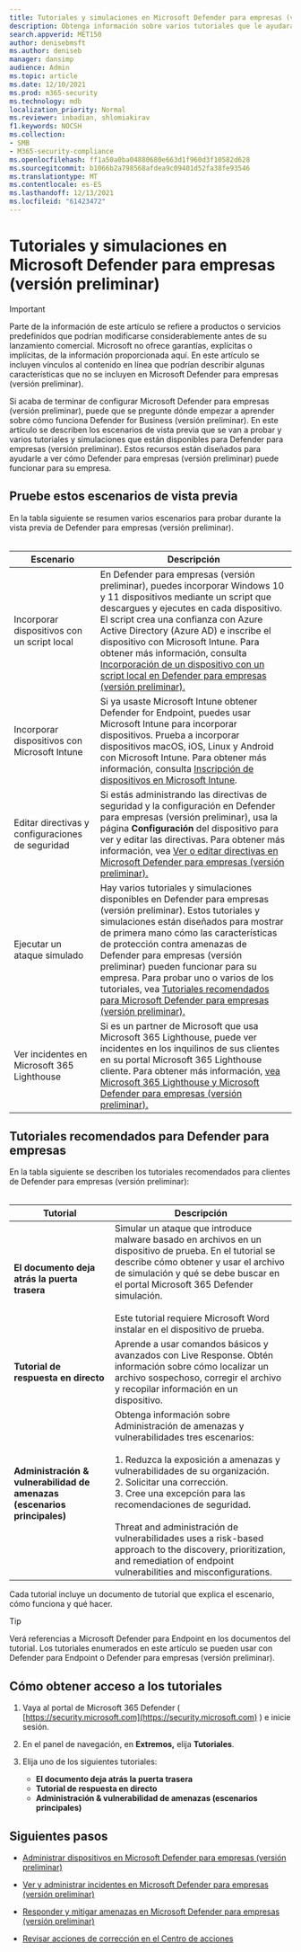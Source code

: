 ```yaml
---
title: Tutoriales y simulaciones en Microsoft Defender para empresas (versión preliminar)
description: Obtenga información sobre varios tutoriales que le ayudarán a empezar a usar Defender para empresas (versión preliminar)
search.appverid: MET150
author: denisebmsft
ms.author: deniseb
manager: dansimp
audience: Admin
ms.topic: article
ms.date: 12/10/2021
ms.prod: m365-security
ms.technology: mdb
localization_priority: Normal
ms.reviewer: inbadian, shlomiakirav
f1.keywords: NOCSH
ms.collection:
- SMB
- M365-security-compliance
ms.openlocfilehash: ff1a50a0ba04880680e663d1f960d3f10582d628
ms.sourcegitcommit: b1066b2a798568afdea9c09401d52fa38fe93546
ms.translationtype: MT
ms.contentlocale: es-ES
ms.lasthandoff: 12/13/2021
ms.locfileid: "61423472"
---
```

# <a name="tutorials-and-simulations-in-microsoft-defender-for-business-preview"></a>Tutoriales y simulaciones en Microsoft Defender para empresas (versión preliminar)

> [!IMPORTANT]
> Parte de la información de este artículo se refiere a productos o servicios predefinidos que podrían modificarse considerablemente antes de su lanzamiento comercial. Microsoft no ofrece garantías, explícitas o implícitas, de la información proporcionada aquí. En este artículo se incluyen vínculos al contenido en línea que podrían describir algunas características que no se incluyen en Microsoft Defender para empresas (versión preliminar).

Si acaba de terminar de configurar Microsoft Defender para empresas (versión preliminar), puede que se pregunte dónde empezar a aprender sobre cómo funciona Defender for Business (versión preliminar). En este artículo se describen los escenarios de vista previa que se van a probar y varios tutoriales y simulaciones que están disponibles para Defender para empresas (versión preliminar). Estos recursos están diseñados para ayudarle a ver cómo Defender para empresas (versión preliminar) puede funcionar para su empresa.

## <a name="try-these-preview-scenarios"></a>Pruebe estos escenarios de vista previa

En la tabla siguiente se resumen varios escenarios para probar durante la vista previa de Defender para empresas (versión preliminar). 
<br/><br/>


| Escenario  | Descripción  |
|---------|---------|
| Incorporar dispositivos con un script local     | En Defender para empresas (versión preliminar), puedes incorporar Windows 10 y 11 dispositivos mediante un script que descargues y ejecutes en cada dispositivo. El script crea una confianza con Azure Active Directory (Azure AD) e inscribe el dispositivo con Microsoft Intune. Para obtener más información, consulta [Incorporación de un dispositivo con un script local en Defender para empresas (versión preliminar).](mdb-onboard-devices.md#onboard-a-device-using-a-local-script-in-defender-for-business)         |
| Incorporar dispositivos con Microsoft Intune     | Si ya usaste Microsoft Intune obtener Defender for Endpoint, puedes usar Microsoft Intune para incorporar dispositivos. Prueba a incorporar dispositivos macOS, iOS, Linux y Android con Microsoft Intune. Para obtener más información, consulta [Inscripción de dispositivos en Microsoft Intune](/mem/intune/enrollment/device-enrollment).        |
| Editar directivas y configuraciones de seguridad     | Si estás administrando las directivas de seguridad y la configuración en Defender para empresas (versión preliminar), usa la página **Configuración** del dispositivo para ver y editar las directivas. Para obtener más información, vea [Ver o editar directivas en Microsoft Defender para empresas (versión preliminar).](mdb-view-edit-policies.md)        |
| Ejecutar un ataque simulado   | Hay varios tutoriales y simulaciones disponibles en Defender para empresas (versión preliminar). Estos tutoriales y simulaciones están diseñados para mostrar de primera mano cómo las características de protección contra amenazas de Defender para empresas (versión preliminar) pueden funcionar para su empresa. Para probar uno o varios de los tutoriales, vea [Tutoriales recomendados para Microsoft Defender para empresas (versión preliminar).](#recommended-tutorials-for-defender-for-business)         |
| Ver incidentes en Microsoft 365 Lighthouse     | Si es un partner de Microsoft que usa Microsoft 365 Lighthouse, puede ver incidentes en los inquilinos de sus clientes en su portal Microsoft 365 Lighthouse cliente. Para obtener más información, [vea Microsoft 365 Lighthouse y Microsoft Defender para empresas (versión preliminar).](mdb-lighthouse-integration.md)       |


## <a name="recommended-tutorials-for-defender-for-business"></a>Tutoriales recomendados para Defender para empresas

En la tabla siguiente se describen los tutoriales recomendados para clientes de Defender para empresas (versión preliminar):
<br/><br/>


| Tutorial  | Descripción  |
|---------|---------|
| **El documento deja atrás la puerta trasera**     | Simular un ataque que introduce malware basado en archivos en un dispositivo de prueba. En el tutorial se describe cómo obtener y usar el archivo de simulación y qué se debe buscar en el portal Microsoft 365 Defender simulación. <br/><br/>Este tutorial requiere Microsoft Word instalar en el dispositivo de prueba.   |
| **Tutorial de respuesta en directo**     | Aprende a usar comandos básicos y avanzados con Live Response. Obtén información sobre cómo localizar un archivo sospechoso, corregir el archivo y recopilar información en un dispositivo.   |
| **Administración & vulnerabilidad de amenazas (escenarios principales)**     | Obtenga información sobre Administración de amenazas y vulnerabilidades tres escenarios: <br/><br/>1. Reduzca la exposición a amenazas y vulnerabilidades de su organización. <br/>2. Solicitar una corrección. <br/>3. Cree una excepción para las recomendaciones de seguridad. <br/><br/> Threat and administración de vulnerabilidades uses a risk-based approach to the discovery, prioritization, and remediation of endpoint vulnerabilities and misconfigurations.      |

Cada tutorial incluye un documento de tutorial que explica el escenario, cómo funciona y qué hacer.

> [!TIP]
> Verá referencias a Microsoft Defender para Endpoint en los documentos del tutorial. Los tutoriales enumerados en este artículo se pueden usar con Defender para Endpoint o Defender para empresas (versión preliminar).

## <a name="how-to-access-the-tutorials"></a>Cómo obtener acceso a los tutoriales

1. Vaya al portal de Microsoft 365 Defender ( [https://security.microsoft.com](https://security.microsoft.com) ) e inicie sesión.

2. En el panel de navegación, en **Extremos,** elija **Tutoriales**.

3. Elija uno de los siguientes tutoriales:

   - **El documento deja atrás la puerta trasera**
   - **Tutorial de respuesta en directo**
   - **Administración & vulnerabilidad de amenazas (escenarios principales)**

## <a name="next-steps"></a>Siguientes pasos

- [Administrar dispositivos en Microsoft Defender para empresas (versión preliminar)](mdb-manage-devices.md)

- [Ver y administrar incidentes en Microsoft Defender para empresas (versión preliminar)](mdb-view-manage-incidents.md)

- [Responder y mitigar amenazas en Microsoft Defender para empresas (versión preliminar)](mdb-respond-mitigate-threats.md)

- [Revisar acciones de corrección en el Centro de acciones](mdb-review-remediation-actions.md)